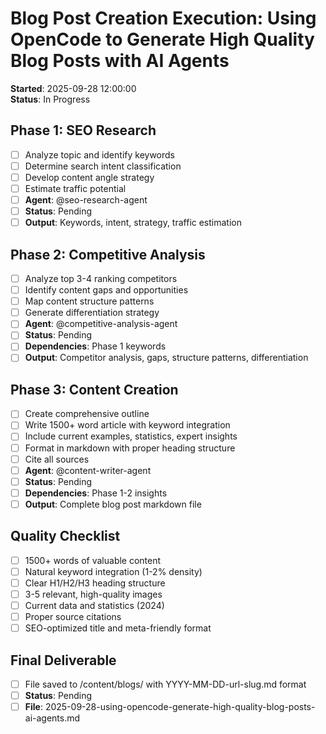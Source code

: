# Blog Post Creation Execution: Using OpenCode to Generate High Quality Blog Posts with AI Agents
**Started**: 2025-09-28 12:00:00  
**Status**: In Progress

## Phase 1: SEO Research
- [ ] Analyze topic and identify keywords
- [ ] Determine search intent classification
- [ ] Develop content angle strategy  
- [ ] Estimate traffic potential
- [ ] **Agent**: @seo-research-agent
- [ ] **Status**: Pending
- [ ] **Output**: Keywords, intent, strategy, traffic estimation

## Phase 2: Competitive Analysis
- [ ] Analyze top 3-4 ranking competitors
- [ ] Identify content gaps and opportunities
- [ ] Map content structure patterns
- [ ] Generate differentiation strategy
- [ ] **Agent**: @competitive-analysis-agent
- [ ] **Status**: Pending
- [ ] **Dependencies**: Phase 1 keywords
- [ ] **Output**: Competitor analysis, gaps, structure patterns, differentiation

## Phase 3: Content Creation
- [ ] Create comprehensive outline
- [ ] Write 1500+ word article with keyword integration
- [ ] Include current examples, statistics, expert insights
- [ ] Format in markdown with proper heading structure
- [ ] Cite all sources
- [ ] **Agent**: @content-writer-agent
- [ ] **Status**: Pending  
- [ ] **Dependencies**: Phase 1-2 insights
- [ ] **Output**: Complete blog post markdown file

## Quality Checklist
- [ ] 1500+ words of valuable content
- [ ] Natural keyword integration (1-2% density)
- [ ] Clear H1/H2/H3 heading structure
- [ ] 3-5 relevant, high-quality images
- [ ] Current data and statistics (2024)
- [ ] Proper source citations
- [ ] SEO-optimized title and meta-friendly format

## Final Deliverable
- [ ] File saved to /content/blogs/ with YYYY-MM-DD-url-slug.md format
- [ ] **Status**: Pending
- [ ] **File**: 2025-09-28-using-opencode-generate-high-quality-blog-posts-ai-agents.md
